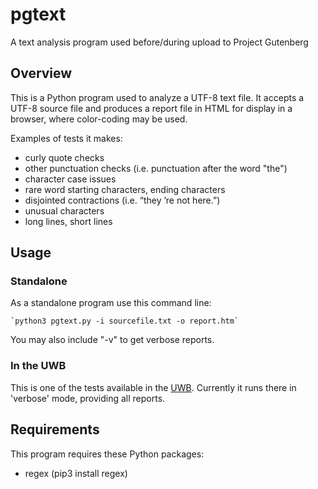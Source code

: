 # pgtext

A text analysis program used before/during upload to Project Gutenberg

## Overview

This is a Python program used to analyze a UTF-8 text file. It accepts
a UTF-8 source file and produces a report file in HTML for display in
a browser, where color-coding may be used.

Examples of tests it makes:

- curly quote checks
- other punctuation checks (i.e. punctuation after the word "the")
- character case issues
- rare word starting characters, ending characters
- disjointed contractions (i.e. “they ’re not here.”)
- unusual characters
- long lines, short lines

## Usage

### Standalone

As a standalone program use this command line:

    `python3 pgtext.py -i sourcefile.txt -o report.htm`

You may also include "-v" to get verbose reports.

### In the UWB

This is one of the tests available in the
[UWB](https://uwb.pglaf.org).
Currently it runs there in 'verbose' mode, providing all reports.

## Requirements

This program requires these Python packages:

- regex (pip3 install regex)
